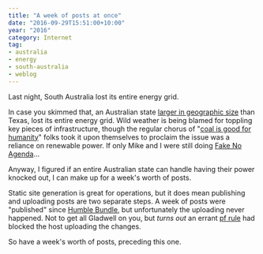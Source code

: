 ```yaml
---
title: "A week of posts at once"
date: "2016-09-29T15:51:00+10:00"
year: "2016"
category: Internet
tag:
- australia
- energy
- south-australia
- weblog
---
```

Last night, South Australia lost its entire energy grid.

In case you skimmed that, an Australian state [larger in geographic size] than Texas, lost its entire energy grid. Wild weather is being blamed for toppling key pieces of infrastructure, though the regular chorus of "[coal is good for humanity]" folks took it upon themselves to proclaim the issue was a reliance on renewable power. If only Mike and I were still doing [Fake No Agenda]...

Anyway, I figured if an entire Australian state can handle having their power knocked out, I can make up for a week's worth of posts.

Static site generation is great for operations, but it does mean publishing and uploading posts are two separate steps. A week of posts were "published" since [Humble Bundle], but unfortunately the uploading never happened. Not to get all Gladwell on you, but *turns out* an errant [pf rule] had blocked the host uploading the changes. 

So have a week's worth of posts, preceding this one.

[coal is good for humanity]: http://www.smh.com.au/federal-politics/political-news/coal-is-good-for-humanity-says-tony-abbott-at-mine-opening-20141013-115bgs.html
[Fake No Agenda]: https://rubenerd.com/tag/from-fakenoagenda/
[larger in geographic size]: http://www.wolframalpha.com/input/?i="south+australia"+texas
[Humble Bundle]: https://rubenerd.com/humble-bundle-real-science-fiction/
[pf rule]: https://www.freebsd.org/doc/handbook/firewalls-pf.html

